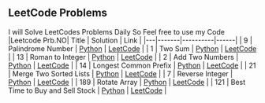 ## LeetCode Problems
I will Solve LeetCodes Problems Daily So Feel free to use my Code
|Leetcode Prb.NO| Title | Solution | Link |
|---|-------|----------|------|
| 9 | Palindrome Number | [Python](PalindromeNumber.py) | [LeetCode](https://leetcode.com/problems/palindrome-number/) |
| 1   | Two Sum      | [Python](TwoSum.py) | [LeetCode](https://leetcode.com/problems/two-sum/) |
| 13              | Roman to Integer | [Python](roman_to_integer.py) | [LeetCode](https://leetcode.com/problems/roman-to-integer/) |
| 2               | Add Two Numbers   | [Python](AddTwoNumbers.py) | [LeetCode](https://leetcode.com/problems/add-two-numbers/) |
| 14              | Longest Common Prefix | [Python](LongestcommonPrefix.py) | [LeetCode](https://leetcode.com/problems/longest-common-prefix/) |
| 21              | Merge Two Sorted Lists | [Python](MergeTwoSoertedLists.py) | [LeetCode](https://leetcode.com/problems/merge-two-sorted-lists/) |
| 7               | Reverse Integer         | [Python](reverse_integer.py) | [LeetCode](https://leetcode.com/problems/reverse-integer/) |
| 189             | Rotate Array            | [Python](rotateArray.py)    | [LeetCode](https://leetcode.com/problems/rotate-array/)     |
| 121             | Best Time to Buy and Sell Stock | [Python](max_profit.py)     | [LeetCode](https://leetcode.com/problems/best-time-to-buy-and-sell-stock/) |

